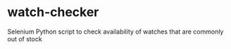 # watch-checker
Selenium Python script to check availability of watches that are commonly out of stock
